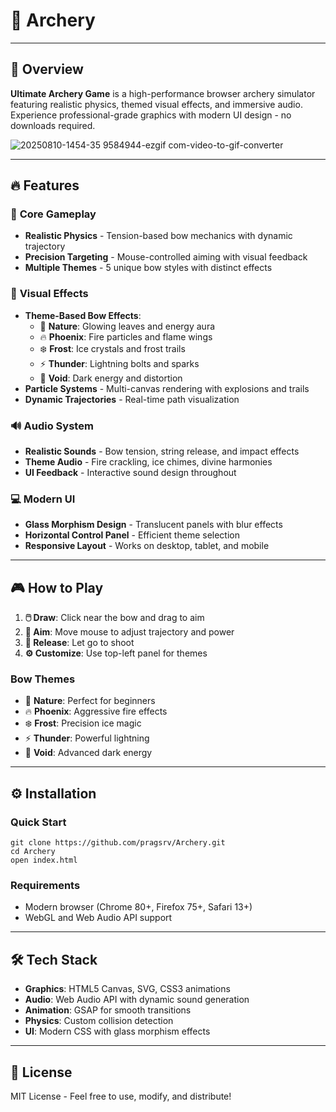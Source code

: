 # 🏹 Archery

---

## 🌟 Overview

**Ultimate Archery Game** is a high-performance browser archery simulator featuring realistic physics, themed visual effects, and immersive audio. Experience professional-grade graphics with modern UI design - no downloads required.


![20250810-1454-35 9584944-ezgif com-video-to-gif-converter](https://github.com/user-attachments/assets/a3f3a84e-a532-4d0b-ad04-ed474a84290b)


---

## 🔥 Features

### 🏹 **Core Gameplay**
- **Realistic Physics** - Tension-based bow mechanics with dynamic trajectory
- **Precision Targeting** - Mouse-controlled aiming with visual feedback
- **Multiple Themes** - 5 unique bow styles with distinct effects

### 🎨 **Visual Effects**
- **Theme-Based Bow Effects**:
  - 🌿 **Nature**: Glowing leaves and energy aura
  - 🔥 **Phoenix**: Fire particles and flame wings  
  - ❄️ **Frost**: Ice crystals and frost trails
  - ⚡ **Thunder**: Lightning bolts and sparks
  - 🌙 **Void**: Dark energy and distortion
- **Particle Systems** - Multi-canvas rendering with explosions and trails
- **Dynamic Trajectories** - Real-time path visualization

### 🔊 **Audio System**
- **Realistic Sounds** - Bow tension, string release, and impact effects
- **Theme Audio** - Fire crackling, ice chimes, divine harmonies
- **UI Feedback** - Interactive sound design throughout

### 💻 **Modern UI**
- **Glass Morphism Design** - Translucent panels with blur effects
- **Horizontal Control Panel** - Efficient theme selection
- **Responsive Layout** - Works on desktop, tablet, and mobile

---

## 🎮 How to Play

1. **🖱️ Draw**: Click near the bow and drag to aim
2. **🎯 Aim**: Move mouse to adjust trajectory and power  
3. **🏹 Release**: Let go to shoot
4. **⚙️ Customize**: Use top-left panel for themes

### Bow Themes
- 🌿 **Nature**: Perfect for beginners
- 🔥 **Phoenix**: Aggressive fire effects
- ❄️ **Frost**: Precision ice magic
- ⚡ **Thunder**: Powerful lightning
- 🌙 **Void**: Advanced dark energy

---

## ⚙️ Installation

### Quick Start
```
git clone https://github.com/pragsrv/Archery.git
cd Archery
open index.html
```

### Requirements
- Modern browser (Chrome 80+, Firefox 75+, Safari 13+)
- WebGL and Web Audio API support

---

## 🛠️ Tech Stack

- **Graphics**: HTML5 Canvas, SVG, CSS3 animations
- **Audio**: Web Audio API with dynamic sound generation  
- **Animation**: GSAP for smooth transitions
- **Physics**: Custom collision detection
- **UI**: Modern CSS with glass morphism effects

---
## 📝 License

MIT License - Feel free to use, modify, and distribute!
